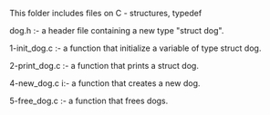 This folder includes files on C - structures, typedef

dog.h :- a header file containing a new type "struct dog".

1-init_dog.c :- a function that initialize a variable of type struct dog.

2-print_dog.c :- a function that prints a struct dog.

4-new_dog.c i:- a function that creates a new dog.

5-free_dog.c :- a function that frees dogs.
